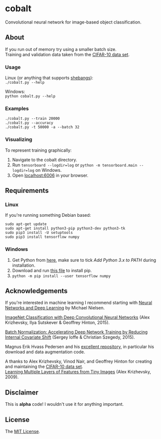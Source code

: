 # cobalt

Convolutional neural network for image-based object classification.

## About

If you run out of memory try using a smaller batch size.  
Training and validation data taken from the [CIFAR-10 data set](https://www.cs.toronto.edu/~kriz/cifar.html).

### Usage

Linux (or anything that supports [shebangs](https://en.wikipedia.org/wiki/Shebang_(Unix))):  
`./cobalt.py --help`

Windows:  
`python cobalt.py --help`

### Examples

`./cobalt.py --train 20000`  
`./cobalt.py --accuracy`  
`./cobalt.py -t 50000 -a --batch 32`

### Visualizing

To represent training graphically:

1. Navigate to the cobalt directory.
2. Run `tensorboard --logdir=log` or `python -m tensorboard.main --logdir=log` on Windows.
3. Open [localhost:6006](http://localhost:6006/) in your browser.

## Requirements

### Linux

If you're running something Debian based:

```
sudo apt-get update
sudo apt-get install python3-pip python3-dev python3-tk
sudo pip3 install -U setuptools
sudo pip3 install tensorflow numpy
```

### Windows

1. Get Python from [here](https://www.python.org/downloads/release/python-362/), make sure to tick *Add Python 3.x to PATH* during installation.
2. Download and run [this file](https://bootstrap.pypa.io/get-pip.py) to install pip.
3. `python -m pip install --user tensorflow numpy`

## Acknowledgements

If you're interested in machine learning I recommend starting with [Neural Networks and Deep Learning](http://neuralnetworksanddeeplearning.com) by Michael Nielsen.

[ImageNet Classification with Deep Convolutional Neural Networks](http://vision.stanford.edu/teaching/cs231b_spring1415/slides/alexnet_tugce_kyunghee.pdf) (Alex Krizhevsky, Ilya Sutskever & Geoffrey Hinton, 2015).

[Batch Normalization: Accelerating Deep Network Training by Reducing Internal Covariate Shift](https://arxiv.org/pdf/1502.03167v3.pdf) (Sergey Ioffe & Christian Szegedy, 2015).

Magnus Erik Hvass Pedersen and his [excellent repository](https://github.com/Hvass-Labs/TensorFlow-Tutorials), in particular his download and data augmentation code.

A thanks to Alex Krizhevsky, Vinod Nair, and Geoffrey Hinton for creating and maintaining the [CIFAR-10 data set](https://www.cs.toronto.edu/~kriz/cifar.html).  
[Learning Multiple Layers of Features from Tiny Images](https://www.cs.toronto.edu/~kriz/learning-features-2009-TR.pdf) (Alex Krizhevsky, 2009).

## Disclaimer

This is **alpha** code! I wouldn't use it for anything important.

## License

The [MIT License](LICENSE).
